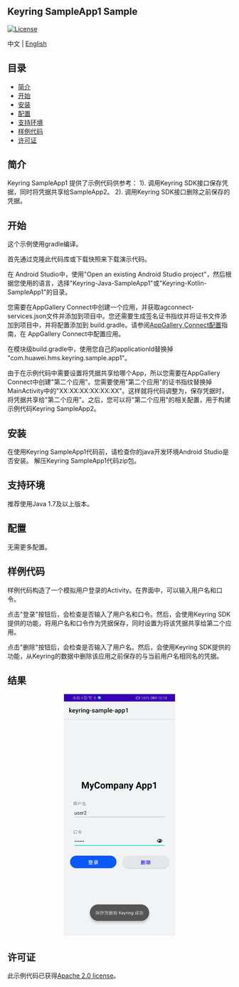 ## Keyring SampleApp1 Sample
[![License](https://img.shields.io/badge/Docs-hmsguides-brightgreen)](todo:开发指南URL待补充)

中文 | [English](README.md)


## 目录

 * [简介](#简介)
 * [开始](#开始)
 * [安装](#安装)
 * [配置](#配置)
 * [支持环境](#支持环境)
 * [样例代码](#样例代码)
 * [许可证](#许可证)


## 简介
Keyring SampleApp1 提供了示例代码供参考：
1). 调用Keyring SDK接口保存凭据，同时将凭据共享给SampleApp2。
2). 调用Keyring SDK接口删除之前保存的凭据。

## 开始
这个示例使用gradle编译。

首先通过克隆此代码库或下载快照来下载演示代码。

在 Android Studio中，使用"Open an existing Android Studio project"，然后根据您使用的语言，选择"Keyring-Java-SampleApp1"或"Keyring-Kotlin-SampleApp1"的目录。

您需要在AppGallery Connect中创建一个应用，并获取agconnect-services.json文件并添加到项目中。您还需要生成签名证书指纹并将证书文件添加到项目中，并将配置添加到 build.gradle。请参阅[AppGallery Connect配置](https://developer.huawei.com/consumer/cn/doc/development/HMSCore-Guides/config-agc-0000001050262772)指南，在 AppGallery Connect中配置应用。

在模块级build.gradle中，使用您自己的applicationId替换掉 "com.huawei.hms.keyring.sample.app1"。

由于在示例代码中需要设置将凭据共享给哪个App，所以您需要在AppGallery Connect中创建"第二个应用"。您需要使用"第二个应用"的证书指纹替换掉MainActivity中的"XX:XX:XX:XX:XX:XX"。这样就将代码调整为，保存凭据时，将凭据共享给"第二个应用"。之后，您可以将"第二个应用"的相关配置，用于构建示例代码Keyring SampleApp2。

## 安装
在使用Keyring SampleApp1代码前，请检查你的java开发环境Android Studio是否安装。
解压Keyring SampleApp1代码zip包。

## 支持环境
推荐使用Java 1.7及以上版本。

## 配置
无需更多配置。

## 样例代码
样例代码构造了一个模拟用户登录的Activity。在界面中，可以输入用户名和口令。

点击"登录"按钮后，会检查是否输入了用户名和口令。然后，会使用Keyring SDK提供的功能，将用户名和口令作为凭据保存，同时设置为将该凭据共享给第二个应用。

点击"删除"按钮后，会检查是否输入了用户名。然后，会使用Keyring SDK提供的功能，从Keyring的数据中删除该应用之前保存的与当前用户名相同名的凭据。

## 结果
<center class="half">
<img src="images/result_zh.png" width=250/>
</center>

## 许可证
此示例代码已获得[Apache 2.0 license](http://www.apache.org/licenses/LICENSE-2.0)。
